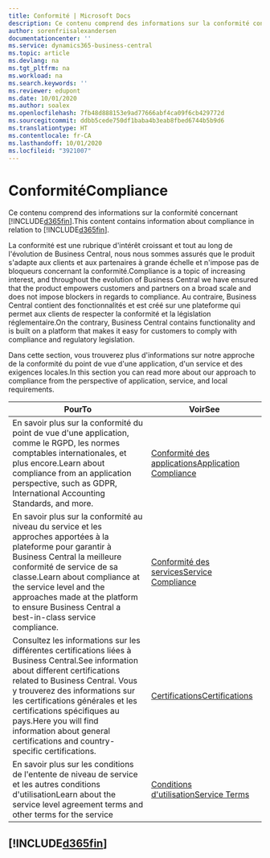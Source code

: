 ```yaml
---
title: Conformité | Microsoft Docs
description: Ce contenu comprend des informations sur la conformité concernant Business Central.
author: sorenfriisalexandersen
documentationcenter: ''
ms.service: dynamics365-business-central
ms.topic: article
ms.devlang: na
ms.tgt_pltfrm: na
ms.workload: na
ms.search.keywords: ''
ms.reviewer: edupont
ms.date: 10/01/2020
ms.author: soalex
ms.openlocfilehash: 7fb48d888153e9ad77666abf4ca09f6cb429772d
ms.sourcegitcommit: ddbb5cede750df1baba4b3eab8fbed6744b5b9d6
ms.translationtype: HT
ms.contentlocale: fr-CA
ms.lasthandoff: 10/01/2020
ms.locfileid: "3921007"
---
```

# <a name="compliance"></a><span data-ttu-id="113ef-103">Conformité</span><span class="sxs-lookup"><span data-stu-id="113ef-103">Compliance</span></span>

<span data-ttu-id="113ef-104">Ce contenu comprend des informations sur la conformité concernant [!INCLUDE[d365fin](../includes/d365fin_md.md)].</span><span class="sxs-lookup"><span data-stu-id="113ef-104">This content contains information about compliance in relation to [!INCLUDE[d365fin](../includes/d365fin_md.md)].</span></span>  

<span data-ttu-id="113ef-105">La conformité est une rubrique d'intérêt croissant et tout au long de l'évolution de Business Central, nous nous sommes assurés que le produit s'adapte aux clients et aux partenaires à grande échelle et n'impose pas de bloqueurs concernant la conformité.</span><span class="sxs-lookup"><span data-stu-id="113ef-105">Compliance is a topic of increasing interest, and throughout the evolution of Business Central we have ensured that the product empowers customers and partners on a broad scale and does not impose blockers in regards to compliance.</span></span> <span data-ttu-id="113ef-106">Au contraire, Business Central contient des fonctionnalités et est créé sur une plateforme qui permet aux clients de respecter la conformité et la législation réglementaire.</span><span class="sxs-lookup"><span data-stu-id="113ef-106">On the contrary, Business Central contains functionality and is built on a platform that makes it easy for customers to comply with compliance and regulatory legislation.</span></span>

<span data-ttu-id="113ef-107">Dans cette section, vous trouverez plus d'informations sur notre approche de la conformité du point de vue d'une application, d'un service et des exigences locales.</span><span class="sxs-lookup"><span data-stu-id="113ef-107">In this section you can read more about our approach to compliance from the perspective of application, service, and local  requirements.</span></span>

|<span data-ttu-id="113ef-108">**Pour**</span><span class="sxs-lookup"><span data-stu-id="113ef-108">**To**</span></span>|<span data-ttu-id="113ef-109">**Voir**</span><span class="sxs-lookup"><span data-stu-id="113ef-109">**See**</span></span>|  
|------------|-------------|  
|<span data-ttu-id="113ef-110">En savoir plus sur la conformité du point de vue d'une application, comme le RGPD, les normes comptables internationales, et plus encore.</span><span class="sxs-lookup"><span data-stu-id="113ef-110">Learn about compliance from an application perspective, such as GDPR, International Accounting Standards, and more.</span></span>|[<span data-ttu-id="113ef-111">Conformité des applications</span><span class="sxs-lookup"><span data-stu-id="113ef-111">Application Compliance</span></span>](compliance-application-compliance.md)|  
|<span data-ttu-id="113ef-112">En savoir plus sur la conformité au niveau du service et les approches apportées à la plateforme pour garantir à Business Central la meilleure conformité de service de sa classe.</span><span class="sxs-lookup"><span data-stu-id="113ef-112">Learn about compliance at the service level and the approaches made at the platform to ensure Business Central a best-in-class service compliance.</span></span>|[<span data-ttu-id="113ef-113">Conformité des services</span><span class="sxs-lookup"><span data-stu-id="113ef-113">Service Compliance</span></span>](compliance-service-compliance.md)|  
|<span data-ttu-id="113ef-114">Consultez les informations sur les différentes certifications liées à Business Central.</span><span class="sxs-lookup"><span data-stu-id="113ef-114">See information about different certifications related to Business Central.</span></span> <span data-ttu-id="113ef-115">Vous y trouverez des informations sur les certifications générales et les certifications spécifiques au pays.</span><span class="sxs-lookup"><span data-stu-id="113ef-115">Here you will find information about general certifications and country-specific certifications.</span></span>|[<span data-ttu-id="113ef-116">Certifications</span><span class="sxs-lookup"><span data-stu-id="113ef-116">Certifications</span></span>](compliance-certifications.md)|  
|<span data-ttu-id="113ef-117">En savoir plus sur les conditions de l'entente de niveau de service et les autres conditions d'utilisation</span><span class="sxs-lookup"><span data-stu-id="113ef-117">Learn about the service level agreement terms and other terms for the service</span></span>|[<span data-ttu-id="113ef-118">Conditions d'utilisation</span><span class="sxs-lookup"><span data-stu-id="113ef-118">Service Terms</span></span>](compliance-service-compliance.md#service-terms)|  

## [!INCLUDE[d365fin](../includes/free_trial_md.md)]  
